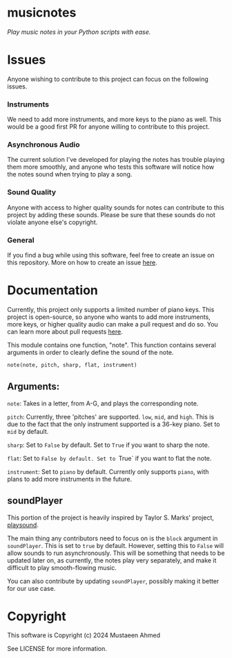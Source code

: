 # musicnotes

*Play music notes in your Python scripts with ease.*

# Issues

Anyone wishing to contribute to this project can focus on the following issues.

### Instruments
We need to add more instruments, and more keys to the piano as well. This would be a good first PR for anyone willing to contribute to this project.

### Asynchronous Audio
The current solution I've developed for playing the notes has trouble playing them more smoothly, and anyone who tests this software will notice how the notes sound when trying to play a song. 

### Sound Quality
Anyone with access to higher quality sounds for notes can contribute to this project by adding these sounds. Please be sure that these sounds do not violate anyone else's copyright.

### General
If you find a bug while using this software, feel free to create an issue on this repository. More on how to create an issue [here](https://docs.github.com/en/issues/tracking-your-work-with-issues/about-issues).

# Documentation

Currently, this project only supports a limited number of piano keys. This project is open-source, so anyone who wants to add more instruments, more keys, or higher quality audio can make a pull request and do so. You can learn more about pull requests [here](https://docs.github.com/en/pull-requests/collaborating-with-pull-requests/proposing-changes-to-your-work-with-pull-requests/about-pull-requests).

This module contains one function, "note". This function contains several arguments in order to clearly define the sound of the note. 

```python
note(note, pitch, sharp, flat, instrument)
```

## Arguments:

`note`: Takes in a letter, from A-G, and plays the corresponding note.

`pitch`: Currently, three 'pitches' are supported. `low`, `mid`, and `high`. This is due to the fact that the only instrument supported is a 36-key piano. Set to `mid` by default.

`sharp`: Set to `False` by default. Set to `True` if you want to sharp the note.

`flat`: Set to `False by default. Set to `True` if you want to flat the note.

`instrument`: Set to `piano` by default. Currently only supports `piano`, with plans to add more instruments in the future.


## soundPlayer

This portion of the project is heavily inspired by Taylor S. Marks' project, [playsound](https://github.com/TaylorSMarks/playsound). 

The main thing any contributors need to focus on is the `block` argument in `soundPlayer`. This is set to `true` by default. However, setting this to `False` will allow sounds to run asynchronously. This will be something that needs to be updated later on, as currently, the notes play very separately, and make it difficult to play smooth-flowing music.

You can also contribute by updating `soundPlayer`, possibly making it better for our use case. 

# Copyright

This software is Copyright (c) 2024 Mustaeen Ahmed 

See LICENSE for more information.
